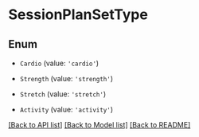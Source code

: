 # SessionPlanSetType

## Enum


* `Cardio` (value: `'cardio'`)

* `Strength` (value: `'strength'`)

* `Stretch` (value: `'stretch'`)

* `Activity` (value: `'activity'`)


[[Back to API list]](../README.md#documentation-for-api-endpoints) [[Back to Model list]](../README.md#documentation-for-models) [[Back to README]](../README.md)

